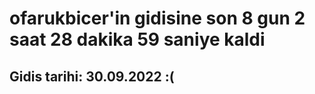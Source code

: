 # ofarukbicer'in gidisine son 8 gun 2 saat 28 dakika 59 saniye kaldi

## Gidis tarihi: 30.09.2022 :(